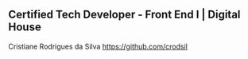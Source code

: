 ## Certified Tech Developer - Front End I | Digital House

Cristiane Rodrigues da Silva
https://github.com/crodsil


